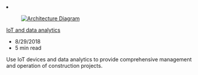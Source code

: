 <!-- This file is automatically generated by build/architectures/build_index.py. Any updates will be lost. -->

<!-- markdownlint-disable MD033 -->

<li class="grid-item item-column" data-categories="Internet of Things Analytics Management and Governance ">
<article class="card">
    <div class="card-header has-margin-bottom-none" aria-hidden="true">
        <figure class="image diagram has-height-175 has-overflow-hidden level">
            <a href="/azure/architecture/example-scenario/data/big-data-with-iot"><img src="/azure/architecture/browse/thumbs/big-data-with-iot.png" class="diagram" alt="Architecture Diagram" data-linktype="relative-path"></a>
        </figure>
    </div>
    <div class="card-content">
        <a class="card-content-title has-margin-top-none" href="/azure/architecture/example-scenario/data/big-data-with-iot">
            <p>IoT and data analytics</p>
        </a>
        <ul class="card-content-metadata">
            <li>8/29/2018</li>
            <li>5 min read</li>
        </ul>
        <p class="card-content-description">Use IoT devices and data analytics to provide comprehensive management and operation of construction projects.</p>
        <div class="bottom-to-top-fade is-hidden-mobile"></div>
    </div>
</article>
</li>
